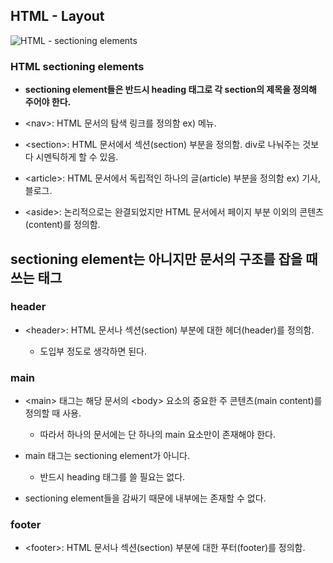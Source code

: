 ## HTML - Layout


![HTML - sectioning elements](https://www.w3schools.com/html/img_sem_elements.gif)


### HTML sectioning elements

- **sectioning element들은 반드시 heading 태그로 각 section의 제목을 정의해 주어야 한다.**

- &lt;nav&gt;: HTML 문서의 탐색 링크를 정의함 ex) 메뉴.

- &lt;section&gt;: HTML 문서에서 섹션(section) 부분을 정의함.
div로 나눠주는 것보다 시멘틱하게 할 수 있음.

- &lt;article&gt;: HTML 문서에서 독립적인 하나의 글(article) 부분을 정의함 ex) 기사, 블로그.

- &lt;aside&gt;: 논리적으로는 완결되었지만 HTML 문서에서 페이지 부분 이외의 콘텐츠(content)를 정의함. 


## sectioning element는 아니지만 문서의 구조를 잡을 때 쓰는 태그


### header

- &lt;header&gt;: HTML 문서나 섹션(section) 부분에 대한 헤더(header)를 정의함.
    
    - 도입부 정도로 생각하면 된다.


### main

- &lt;main&gt; 태그는 해당 문서의 &lt;body&gt; 요소의 중요한 주 콘텐츠(main content)를 정의할 때 사용.
    - 따라서 하나의 문서에는 단 하나의 main 요소만이 존재해야 한다.

- main 태그는 sectioning element가 아니다.
    
    - 반드시 heading 태그를 쓸 필요는 없다.

- sectioning element들을 감싸기 때문에 내부에는 존재할 수 없다.


### footer

- &lt;footer&gt;: HTML 문서나 섹션(section) 부분에 대한 푸터(footer)를 정의함.
        